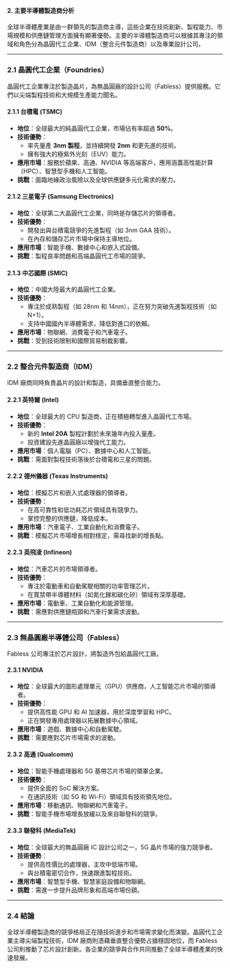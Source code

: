 #### 2. 主要半導體製造商分析

全球半導體產業是由一群領先的製造商主導，這些企業在技術創新、製程能力、市場規模和供應鏈管理方面擁有顯著優勢。主要的半導體製造商可以根據其專注的領域和角色分為晶圓代工企業、IDM（整合元件製造商）以及專業設計公司。

---

### 2.1 晶圓代工企業（Foundries）

晶圓代工企業專注於製造晶片，為無晶圓廠的設計公司（Fabless）提供服務。它們以尖端製程技術和大規模生產能力聞名。

#### 2.1.1 台積電 (TSMC)  
- **地位**：全球最大的純晶圓代工企業，市場佔有率超過 **50%**。
- **技術優勢**：
  - 率先量產 **3nm 製程**，並持續開發 **2nm** 和更先進的技術。
  - 擁有強大的極紫外光刻（EUV）能力。
- **應用市場**：服務於蘋果、高通、NVIDIA 等高端客戶，應用涵蓋高性能計算（HPC）、智慧型手機和人工智能。
- **挑戰**：面臨地緣政治風險以及全球供應鏈多元化需求的壓力。

#### 2.1.2 三星電子 (Samsung Electronics)  
- **地位**：全球第二大晶圓代工企業，同時是存儲芯片的領導者。
- **技術優勢**：
  - 開發出與台積電競爭的先進製程（如 3nm GAA 技術）。
  - 在內存和儲存芯片市場中保持主導地位。
- **應用市場**：智能手機、數據中心和嵌入式設備。
- **挑戰**：製程良率問題和高端晶圓代工市場的競爭。

#### 2.1.3 中芯國際 (SMIC)  
- **地位**：中國大陸最大的晶圓代工企業。
- **技術優勢**：
  - 專注於成熟製程（如 28nm 和 14nm），正在努力突破先進製程技術（如 N+1）。
  - 支持中國國內半導體需求，降低對進口的依賴。
- **應用市場**：物聯網、消費電子和汽車電子。
- **挑戰**：受到技術限制和國際貿易制裁影響。

---

### 2.2 整合元件製造商（IDM）

IDM 廠商同時負責晶片的設計和製造，具備垂直整合能力。

#### 2.2.1 英特爾 (Intel)  
- **地位**：全球最大的 CPU 製造商，正在積極轉型進入晶圓代工市場。
- **技術優勢**：
  - 新的 **Intel 20A** 製程計劃於未來幾年內投入量產。
  - 投資建設先進晶圓廠以增強代工能力。
- **應用市場**：個人電腦（PC）、數據中心和人工智能。
- **挑戰**：需面對製程技術落後於台積電和三星的問題。

#### 2.2.2 德州儀器 (Texas Instruments)  
- **地位**：模擬芯片和嵌入式處理器的領導者。
- **技術優勢**：
  - 在高可靠性和低功耗芯片領域具有競爭力。
  - 掌控完整的供應鏈，降低成本。
- **應用市場**：汽車電子、工業自動化和消費電子。
- **挑戰**：模擬芯片市場增長相對穩定，需尋找新的增長點。

#### 2.2.3 英飛凌 (Infineon)  
- **地位**：汽車芯片的市場領導者。
- **技術優勢**：
  - 專注於電動車和自動駕駛相關的功率管理芯片。
  - 在寬禁帶半導體材料（如氮化鎵和碳化矽）領域有深厚基礎。
- **應用市場**：電動車、工業自動化和能源管理。
- **挑戰**：需應對供應鏈瓶頸和汽車行業需求波動。

---

### 2.3 無晶圓廠半導體公司（Fabless）

Fabless 公司專注於芯片設計，將製造外包給晶圓代工廠。

#### 2.3.1 NVIDIA  
- **地位**：全球最大的圖形處理單元（GPU）供應商，人工智能芯片市場的領導者。
- **技術優勢**：
  - 提供高性能 GPU 和 AI 加速器，用於深度學習和 HPC。
  - 正在開發專用處理器以拓展數據中心領域。
- **應用市場**：遊戲、數據中心和自動駕駛。
- **挑戰**：需要應對芯片市場需求的波動。

#### 2.3.2 高通 (Qualcomm)  
- **地位**：智能手機處理器和 5G 基帶芯片市場的領軍企業。
- **技術優勢**：
  - 提供全面的 SoC 解決方案。
  - 在通訊技術（如 5G 和 Wi-Fi）領域具有技術領先地位。
- **應用市場**：移動通訊、物聯網和汽車電子。
- **挑戰**：智能手機市場增長放緩以及來自聯發科的競爭。

#### 2.3.3 聯發科 (MediaTek)  
- **地位**：全球最大的無晶圓廠 IC 設計公司之一，5G 晶片市場的強力競爭者。
- **技術優勢**：
  - 提供高性價比的處理器，主攻中低端市場。
  - 與台積電密切合作，快速跟進製程技術。
- **應用市場**：智慧型手機、智慧家庭設備和物聯網。
- **挑戰**：需進一步提升品牌形象和高端市場份額。

---

### 2.4 結論

全球半導體製造商的競爭格局正在隨技術進步和市場需求變化而演變。晶圓代工企業主導尖端製程技術，IDM 廠商則憑藉垂直整合優勢占據穩固地位，而 Fabless 公司則推動了芯片設計創新。各企業的競爭與合作共同推動了全球半導體產業的快速發展。